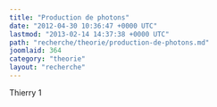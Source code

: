 ```yaml
---
title: "Production de photons"
date: "2012-04-30 10:36:47 +0000 UTC"
lastmod: "2013-02-14 14:37:38 +0000 UTC"
path: "recherche/theorie/production-de-photons.md"
joomlaid: 364
category: "theorie"
layout: "recherche"
---
```

Thierry 1
